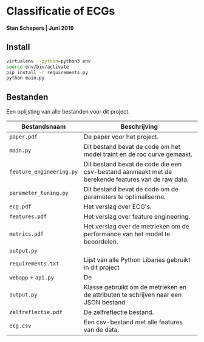 # Classificatie of ECGs

**Stan Schepers | Juni 2019**

## Install

```sh
virtualenv --python=python3 env
source env/bin/activate
pip install -r requirements.py
python main.py
```

## Bestanden

Een oplijsting van alle bestanden voor dit project.

| Bestandsnaam             | Beschrijving                                                 |
| ------------------------ | ------------------------------------------------------------ |
| `paper.pdf`              | De paper voor het project.                                   |
| `main.py`                | Dit bestand bevat de code om het model traint en de roc curve gemaakt. |
| `feature_engineering.py` | Dit bestand bevat de code die een csv-bestand aanmaakt met de berekende features van de raw data. |
| `parameter_tuning.py`    | Dit bestand bevat de code om de parameters te optimaliserne. |
| `ecg.pdf`                | Het verslag over ECG's.                                      |
| `features.pdf`           | Het verslag over feature engineering.                        |
| `metrics.pdf`            | Het verslag over de metrieken om de performance van het model te beoordelen. |
| `output.py`              |                                                              |
| `requirements.txt`       | Lijst van alle Python Libaries gebruikt in dit project       |
| `webapp` + `api.py`      | De                                                           |
| `output.py`              | Klasse gebruikt om de metrieken en de attributen te schrijven naar een JSON bestand. |
| `zelfreflectie.pdf`      | De zelfreflectie bestand.                                    |
| `ecg.csv`                | Een csv-bestand met alle features van de data.               |

